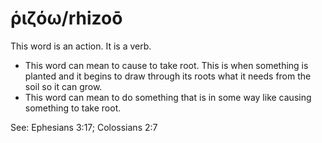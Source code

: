 # ῥιζόω/rhizoō
This word is an action. It is a verb.

* This word can mean to cause to take root. This is when something is planted and it begins to draw through its roots what it needs from the soil so it can grow.
* This word can mean to do something that is in some way like causing something to take root.

See: Ephesians 3:17; Colossians 2:7
